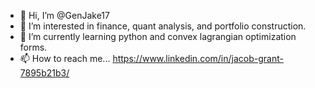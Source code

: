 - 👋 Hi, I’m @GenJake17
- 👀 I’m interested in finance, quant analysis, and portfolio construction.
- 🌱 I’m currently learning python and convex lagrangian optimization forms.
- 📫 How to reach me... https://www.linkedin.com/in/jacob-grant-7895b21b3/

<!---
GenJake17/GenJake17 is a ✨ special ✨ repository because its `README.md` (this file) appears on your GitHub profile.
You can click the Preview link to take a look at your changes.
--->
